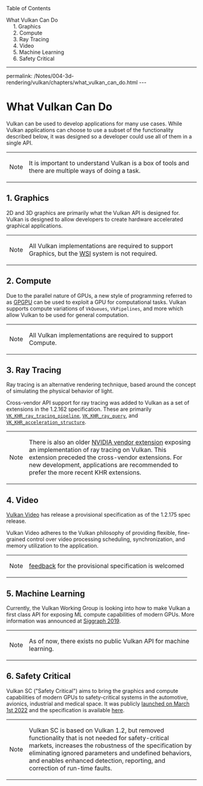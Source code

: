 <div id="toc" class="toc">
<div id="toctitle">Table of Contents</div>
<ul class="sectlevel0">
<li><a href="#what-vulkan-can-do">What Vulkan Can Do</a>
<ul class="sectlevel1">
<li><a href="#_graphics">1. Graphics</a></li>
<li><a href="#_compute">2. Compute</a></li>
<li><a href="#_ray_tracing">3. Ray Tracing</a></li>
<li><a href="#_video">4. Video</a></li>
<li><a href="#_machine_learning">5. Machine Learning</a></li>
<li><a href="#_safety_critical">6. Safety Critical</a></li>
</ul>
</li>
</ul>
</div>
<hr>
<div class="paragraph">
<p>permalink: /Notes/004-3d-rendering/vulkan/chapters/what_vulkan_can_do.html
---</p>
</div>
<h1 id="what-vulkan-can-do" class="sect0">What Vulkan Can Do</h1>
<div class="paragraph">
<p>Vulkan can be used to develop applications for many use cases. While Vulkan applications can choose to use a subset of the functionality described below, it was designed so a developer could use all of them in a single API.</p>
</div>
<div class="admonitionblock note">
<table>
<tr>
<td class="icon">
<div class="title">Note</div>
</td>
<td class="content">
<div class="paragraph">
<p>It is important to understand Vulkan is a box of tools and there are multiple ways of doing a task.</p>
</div>
</td>
</tr>
</table>
</div>
<div class="sect1">
<h2 id="_graphics">1. Graphics</h2>
<div class="sectionbody">
<div class="paragraph">
<p>2D and 3D graphics are primarily what the Vulkan API is designed for. Vulkan is designed to allow developers to create hardware accelerated graphical applications.</p>
</div>
<div class="admonitionblock note">
<table>
<tr>
<td class="icon">
<div class="title">Note</div>
</td>
<td class="content">
<div class="paragraph">
<p>All Vulkan implementations are required to support Graphics, but the <a href="wsi.html#wsi">WSI</a> system is not required.</p>
</div>
</td>
</tr>
</table>
</div>
</div>
</div>
<div class="sect1">
<h2 id="_compute">2. Compute</h2>
<div class="sectionbody">
<div class="paragraph">
<p>Due to the parallel nature of GPUs, a new style of programming referred to as <a href="https://en.wikipedia.org/wiki/General-purpose_computing_on_graphics_processing_units">GPGPU</a> can be used to exploit a GPU for computational tasks. Vulkan supports compute variations of <code>VkQueues</code>, <code>VkPipelines</code>, and more which allow Vulkan to be used for general computation.</p>
</div>
<div class="admonitionblock note">
<table>
<tr>
<td class="icon">
<div class="title">Note</div>
</td>
<td class="content">
<div class="paragraph">
<p>All Vulkan implementations are required to support Compute.</p>
</div>
</td>
</tr>
</table>
</div>
</div>
</div>
<div class="sect1">
<h2 id="_ray_tracing">3. Ray Tracing</h2>
<div class="sectionbody">
<div class="paragraph">
<p>Ray tracing is an alternative rendering technique, based around the concept of simulating the physical behavior of light.</p>
</div>
<div class="paragraph">
<p>Cross-vendor API support for ray tracing was added to Vulkan as a set of extensions in the 1.2.162 specification.
These are primarily <a href="https://www.khronos.org/registry/vulkan/specs/1.3-extensions/html/vkspec.html#VK_KHR_ray_tracing_pipeline"><code>VK_KHR_ray_tracing_pipeline</code></a>, <a href="https://www.khronos.org/registry/vulkan/specs/1.3-extensions/html/vkspec.html#VK_KHR_ray_query"><code>VK_KHR_ray_query</code></a>, and <a href="https://www.khronos.org/registry/vulkan/specs/1.3-extensions/html/vkspec.html#VK_KHR_acceleration_structure"><code>VK_KHR_acceleration_structure</code></a>.</p>
</div>
<div class="admonitionblock note">
<table>
<tr>
<td class="icon">
<div class="title">Note</div>
</td>
<td class="content">
<div class="paragraph">
<p>There is also an older <a href="https://www.khronos.org/registry/vulkan/specs/1.3-extensions/html/vkspec.html#VK_NV_ray_tracing">NVIDIA vendor extension</a> exposing an implementation of ray tracing on Vulkan. This extension preceded the cross-vendor extensions. For new development, applications are recommended to prefer the more recent KHR extensions.</p>
</div>
</td>
</tr>
</table>
</div>
</div>
</div>
<div class="sect1">
<h2 id="_video">4. Video</h2>
<div class="sectionbody">
<div class="paragraph">
<p><a href="https://www.khronos.org/blog/an-introduction-to-vulkan-video?mc_cid=8052312abe&amp;mc_eid=64241dfcfa">Vulkan Video</a> has release a provisional specification as of the 1.2.175 spec release.</p>
</div>
<div class="paragraph">
<p>Vulkan Video adheres to the Vulkan philosophy of providing flexible, fine-grained control over video processing scheduling, synchronization, and memory utilization to the application.</p>
</div>
<div class="admonitionblock note">
<table>
<tr>
<td class="icon">
<div class="title">Note</div>
</td>
<td class="content">
<div class="paragraph">
<p><a href="https://github.com/KhronosGroup/Vulkan-Docs/issues/1497">feedback</a> for the provisional specification is welcomed</p>
</div>
</td>
</tr>
</table>
</div>
</div>
</div>
<div class="sect1">
<h2 id="_machine_learning">5. Machine Learning</h2>
<div class="sectionbody">
<div class="paragraph">
<p>Currently, the Vulkan Working Group is looking into how to make Vulkan a first class API for exposing ML compute capabilities of modern GPUs. More information was announced at <a href="https://www.youtube.com/watch?v=_57aiwJISCI&amp;feature=youtu.be&amp;t=5007">Siggraph 2019</a>.</p>
</div>
<div class="admonitionblock note">
<table>
<tr>
<td class="icon">
<div class="title">Note</div>
</td>
<td class="content">
<div class="paragraph">
<p>As of now, there exists no public Vulkan API for machine learning.</p>
</div>
</td>
</tr>
</table>
</div>
</div>
</div>
<div class="sect1">
<h2 id="_safety_critical">6. Safety Critical</h2>
<div class="sectionbody">
<div class="paragraph">
<p>Vulkan SC ("Safety Critical") aims to bring the graphics and compute capabilities of modern GPUs to safety-critical systems in the automotive, avionics, industrial and medical space. It was publicly <a href="https://www.khronos.org/news/press/khronos-releases-vulkan-safety-critical-1.0-specification-to-deliver-safety-critical-graphics-compute">launched on March 1st 2022</a> and the specification is available <a href="https://www.khronos.org/vulkansc/">here</a>.</p>
</div>
<div class="admonitionblock note">
<table>
<tr>
<td class="icon">
<div class="title">Note</div>
</td>
<td class="content">
<div class="paragraph">
<p>Vulkan SC is based on Vulkan 1.2, but removed functionality that is not needed for safety-critical markets, increases the robustness of the specification by eliminating ignored parameters and undefined behaviors, and enables enhanced detection, reporting, and correction of run-time faults.</p>
</div>
</td>
</tr>
</table>
</div>
</div>
</div>